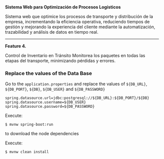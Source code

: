 **Sistema Web para Optimización de Procesos Logísticos**

  Sistema web que optimice los procesos de transporte y distribución de la empresa, incrementando la eficiencia operativa, reduciendo tiempos de gestión y mejorando la experiencia del cliente mediante la automatización, trazabilidad y     análisis de datos en tiempo real. 

---

**Feature 4.**

  Control de Inventario en Tránsito Monitorea los paquetes en todas las etapas del transporte, minimizando pérdidas y errores. 

### Replace the values of the Data Base

Go to the `application.properties` and replace the  values of
`${DB_URL}`, `${DB_PORT}`, `${DB}`, `${DB_USER}` and `${DB_PASSWORD}`

```
spring.datasource.url=jdbc:postgresql://${DB_URL}:${DB_PORT}/${DB}
spring.datasource.username=${DB_USER}
spring.datasource.password=${DB_PASSWORD}
```

Execute:

```shell
$ mvnw spring-boot:run
```
to download the node dependencies


Execute:

```shell
$ mvnw clean install
```
